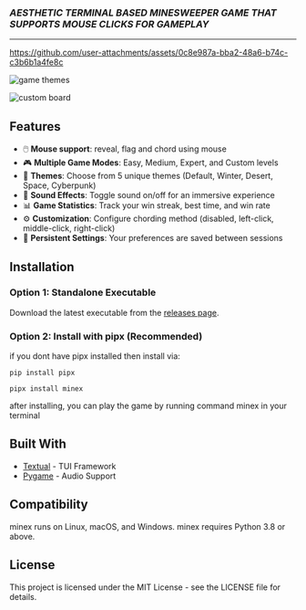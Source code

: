 ### ***AESTHETIC TERMINAL BASED MINESWEEPER GAME THAT SUPPORTS MOUSE CLICKS FOR GAMEPLAY***
---

https://github.com/user-attachments/assets/0c8e987a-bba2-48a6-b74c-c3b6b1a4fe8c

![game themes](https://github.com/user-attachments/assets/3c507a68-b6a9-493a-ae23-a3b722338aa5)

![custom board](https://github.com/user-attachments/assets/e22c2180-216a-4d1b-9555-a157ce28b5e5)

## Features
- 🖱️ **Mouse support**: reveal, flag and chord using mouse
- 🎮 **Multiple Game Modes**: Easy, Medium, Expert, and Custom levels
- 🎨 **Themes**: Choose from 5 unique themes (Default, Winter, Desert, Space, Cyberpunk)
- 🎵 **Sound Effects**: Toggle sound on/off for an immersive experience
- 📊 **Game Statistics**: Track your win streak, best time, and win rate
- ⚙️ **Customization**: Configure chording method (disabled, left-click, middle-click, right-click)
- 💾 **Persistent Settings**: Your preferences are saved between sessions

## Installation

### Option 1: Standalone Executable

Download the latest executable from the [releases page](https://github.com/your-username/minesweeper-tui/releases).

### Option 2: Install with pipx (Recommended)

if you dont have pipx installed then install via: 

```console
pip install pipx
```

```console
pipx install minex
```
after installing, you can play the game by running command minex in your terminal

## Built With
- [Textual](https://textual.textualize.io/) - TUI Framework
- [Pygame](https://www.pygame.org/) - Audio Support

## Compatibility

minex runs on Linux, macOS, and Windows. minex requires Python 3.8 or above.

## License

This project is licensed under the MIT License - see the LICENSE file for details.
